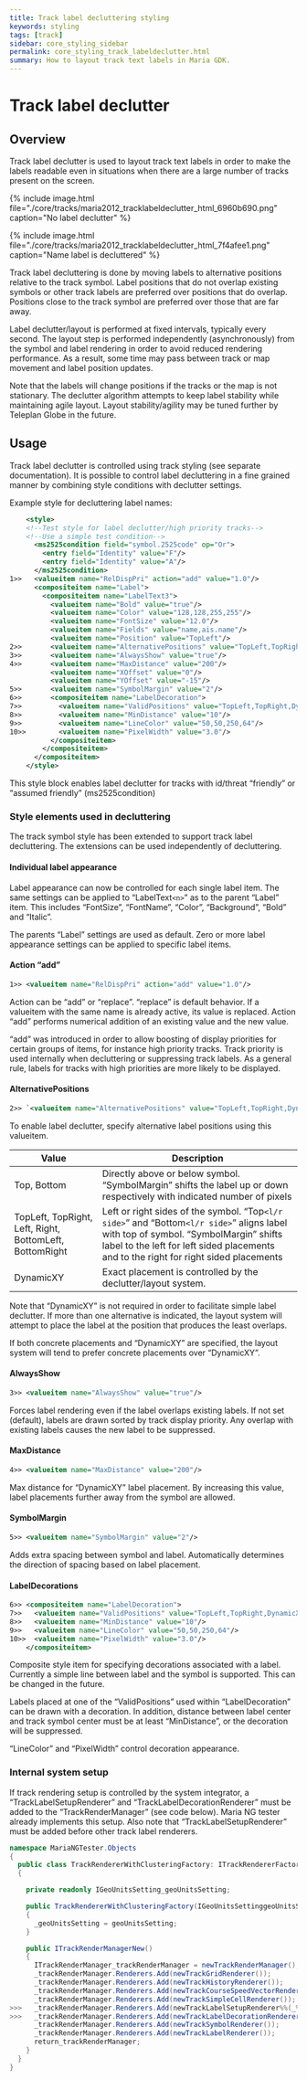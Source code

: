 ```yaml
---
title: Track label decluttering styling
keywords: styling
tags: [track]
sidebar: core_styling_sidebar
permalink: core_styling_track_labeldeclutter.html
summary: How to layout track text labels in Maria GDK. 
---
```


# Track label declutter

## Overview

Track label declutter is used to layout track text labels in order to make the labels readable even in situations when there are a large number of tracks present on the screen.

{% include image.html file="./core/tracks/maria2012_tracklabeldeclutter_html_6960b690.png" caption="No label declutter" %}

{% include image.html file="./core/tracks/maria2012_tracklabeldeclutter_html_7f4afee1.png" caption="Name label is decluttered" %}

Track label decluttering is done by moving labels to alternative positions relative to the track symbol. Label positions that do not overlap existing symbols or other track labels are preferred over positions that do overlap. Positions close to the track symbol are preferred over those that are far away. 

Label declutter/layout is performed at fixed intervals, typically every second. The layout step is performed independently (asynchronously) from the symbol and label rendering in order to avoid reduced rendering performance. As a result, some time may pass between track or map movement and label position updates. 

Note that the labels will change positions if the tracks or the map is not stationary. The declutter algorithm attempts to keep label stability while maintaining agile layout. Layout stability/agility may be tuned further by Teleplan Globe in the future.

## Usage

Track label declutter is controlled using track styling (see separate documentation). It is possible to control label decluttering in a fine grained manner by combining style conditions with declutter settings.

Example style for decluttering label names:

```xml
    <style>
    <!--Test style for label declutter/high priority tracks-->
    <!--Use a simple test condition-->
      <ms2525condition field="symbol.2525code" op="Or">
        <entry field="Identity" value="F"/>
        <entry field="Identity" value="A"/>
      </ms2525condition>
1>>   <valueitem name="RelDispPri" action="add" value="1.0"/>
      <compositeitem name="Label">
        <compositeitem name="LabelText3">
          <valueitem name="Bold" value="true"/>
          <valueitem name="Color" value="128,128,255,255"/>
          <valueitem name="FontSize" value="12.0"/>
          <valueitem name="Fields" value="name,ais.name"/>
          <valueitem name="Position" value="TopLeft"/>
2>>       <valueitem name="AlternativePositions" value="TopLeft,TopRight,DynamicXY"/>
3>>       <valueitem name="AlwaysShow" value="true"/>
4>>       <valueitem name="MaxDistance" value="200"/>
          <valueitem name="XOffset" value="0"/>
          <valueitem name="YOffset" value="-15"/>
5>>       <valueitem name="SymbolMargin" value="2"/>
6>>       <compositeitem name="LabelDecoration">
7>>         <valueitem name="ValidPositions" value="TopLeft,TopRight,DynamicXY"/>
8>>         <valueitem name="MinDistance" value="10"/>
9>>         <valueitem name="LineColor" value="50,50,250,64"/>
10>>        <valueitem name="PixelWidth" value="3.0"/>
          </compositeitem>
        </compositeitem>
      </compositeitem>
    </style>
```

This style block enables label declutter for tracks with id/threat “friendly” or “assumed friendly” (ms2525condition)

### Style elements used in decluttering

The track symbol style has been extended to support track label decluttering. The extensions can be used independently of decluttering.

#### Individual label appearance

Label appearance can now be controlled for each single label item. The same settings can be applied to “LabelText`<n>`” as to the parent “Label” item. This includes “FontSize”, “FontName”, “Color”, “Background”, “Bold” and “Italic”.

The parents “Label” settings are used as default. Zero or more label appearance settings can be applied to specific label items.

#### Action “add”

```xml
1>> <valueitem name="RelDispPri" action="add" value="1.0"/>
```

Action can be “add” or “replace”. “replace” is default behavior. If a valueitem with the same name is already active, its value is replaced. Action “add” performs numerical addition of an existing value and the new value.

“add” was introduced in order to allow boosting of display priorities for certain groups of items, for instance high priority tracks. Track priority is used internally when decluttering or suppressing track labels. As a general rule, labels for tracks with high priorities are more likely to be displayed.

#### AlternativePositions

```xml
2>> `<valueitem name="AlternativePositions" value="TopLeft,TopRight,DynamicXY"/>
```

To enable label declutter, specify alternative label positions using this valueitem.

 | Value                                                   | Description                                                                                                                                                                                                                          | 
 | -----                                                   | -----------                                                                                                                                                                                                                          | 
 | Top, Bottom                                             | Directly above or below symbol. “SymbolMargin” shifts the label up or down respectively with indicated number of pixels                                                                                                          | 
 | TopLeft, TopRight, Left, Right, BottomLeft, BottomRight | Left or right sides of the symbol. “Top`<l/r side>`” and “Bottom`<l/r side>`” aligns label with top of symbol. “SymbolMargin” shifts label to the left for left sided placements and to the right for right sided placements | 
 | DynamicXY                                               | Exact placement is controlled by the declutter/layout system.                                                                                                                                                                        | 

Note that “DynamicXY” is not required in order to facilitate simple label declutter. If more than one alternative is indicated, the layout system will attempt to place the label at the position that produces the least overlaps.

If both concrete placements and “DynamicXY” are specified, the layout system will tend to prefer concrete placements over “DynamicXY”.

#### AlwaysShow

```xml
3>> <valueitem name="AlwaysShow" value="true"/>
```

Forces label rendering even if the label overlaps existing labels. If not set (default), labels are drawn sorted by track display priority. Any overlap with existing labels causes the new label to be suppressed.

#### MaxDistance

```xml
4>> <valueitem name="MaxDistance" value="200"/>
```

Max distance for “DynamicXY” label placement. By increasing this value, label placements further away from the symbol are allowed.

#### SymbolMargin

```xml
5>> <valueitem name="SymbolMargin" value="2"/>
```

Adds extra spacing between symbol and label. Automatically determines the direction of spacing based on label placement.

#### LabelDecorations

```xml
6>> <compositeitem name="LabelDecoration">
7>>   <valueitem name="ValidPositions" value="TopLeft,TopRight,DynamicXY"/>
8>>   <valueitem name="MinDistance" value="10"/>
9>>   <valueitem name="LineColor" value="50,50,250,64"/>
10>>  <valueitem name="PixelWidth" value="3.0"/>
    </compositeitem>
```

Composite style item for specifying decorations associated with a label. Currently a simple line between label and the symbol is supported. This can be changed in the future.

Labels placed at one of the “ValidPositions” used within “LabelDecoration” can be drawn with a decoration. In addition, distance between label center and track symbol center must be at least “MinDistance”, or the decoration will be suppressed.

“LineColor” and “PixelWidth” control decoration appearance.

### Internal system setup

If track rendering setup is controlled by the system integrator, a “TrackLabelSetupRenderer” and “TrackLabelDecorationRenderer” must be added to the “TrackRenderManager” (see code below). Maria NG tester already implements this setup. Also note that “TrackLabelSetupRenderer” must be added before other track label renderers.

```csharp
namespace MariaNGTester.Objects
{
  public class TrackRendererWithClusteringFactory: ITrackRendererFactory
  {

    private readonly IGeoUnitsSetting_geoUnitsSetting;

    public TrackRendererWithClusteringFactory(IGeoUnitsSettinggeoUnitsSetting)
    {
      _geoUnitsSetting = geoUnitsSetting;
    }

    public ITrackRenderManagerNew()
    {
      ITrackRenderManager_trackRenderManager = newTrackRenderManager();
      _trackRenderManager.Renderers.Add(newTrackGridRenderer());
      _trackRenderManager.Renderers.Add(newTrackHistoryRenderer());
      _trackRenderManager.Renderers.Add(newTrackCourseSpeedVectorRenderer());
      _trackRenderManager.Renderers.Add(newTrackSimpleCellRenderer());
>>>   _trackRenderManager.Renderers.Add(newTrackLabelSetupRenderer%%(_%%geoUnitsSetting));
>>>   _trackRenderManager.Renderers.Add(newTrackLabelDecorationRenderer());
      _trackRenderManager.Renderers.Add(newTrackSymbolRenderer());
      _trackRenderManager.Renderers.Add(newTrackLabelRenderer());
      return_trackRenderManager;
    }
  }
}
```

